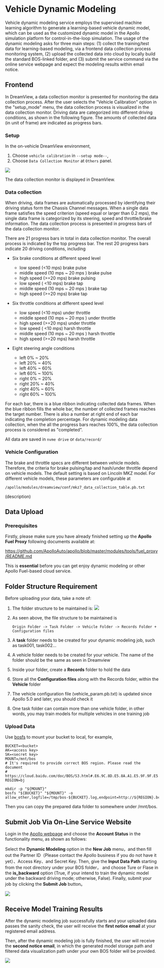 # Vehicle Dynamic Modeling

Vehicle dynamic modeling service employs the supervised machine learning algorithm to generate a learning-based vehicle dynamic model, which can be used as the customized dynamic model in the Apollo simulation platform for control-in-the-loop simulation. The usage of the dynamic modeling asks for three main steps: (1) collect the training/test data for learning-based modeling, via a frontend data collection process monitoring system, (2) upload the collected data into cloud by locally build the standard BOS-linked folder, and (3) submit the service command via the online service webpage and expect the modeling results within email notice.

<!-- # Table of Contents 1\. [Frontend](#frontend) 2\. [Data](#data) - [Upload Tool](#upload) - [Download Tool](#download) 3\. [Visulization](#visulization) -->

## Frontend

In DreamView, a data collection monitor is presented for monitoring the data collection process. After the user selects the "Vehicle Calibration" option in the "setup_mode" menu, the data collection process is visualized in the data collection monitor. Driving data are categorized into different driving conditions, as shown in the following figure. The amounts of collected data (in unit of frame) are indicated as progress bars.

### Setup

In the on-vehicle DreamView environment,

1. Choose `vehicle calibration` in `--setup mode--`,
2. Choose `Data Collection Monitor` at `Others` panel.

![](images/calibration_table.png)

The data collection monitor is displayed in DreamView.

### Data collection

When driving, data frames are automatically processed by identifying their driving status form the Chassis Channel messages. When a single data frame satisfies the speed criterion (speed equal or larger than 0.2 mps), the single data frame is categorized by its steering, speed and throttle/brake information. The data collection process is presented in progress bars of the data collection monitor.

There are 21 progress bars in total in data collection monitor. The overall process is indicated by the top progress bar. The rest 20 progress bars indicate 20 driving conditions, including

- Six brake conditions at different speed level

  - low speed (<10 mps) brake pulse
  - middle speed (10 mps ~ 20 mps ) brake pulse
  - high speed (>=20 mps) brake pulsing
  - low speed ( <10 mps) brake tap
  - middle speed (10 mps ~ 20 mps ) brake tap
  - high speed (>=20 mps) brake tap

- Six throttle conditions at different speed level

  - low speed (<10 mps) under throttle
  - middle speed (10 mps ~ 20 mps ) under throttle
  - high speed (>=20 mps) under throttle
  - low speed ( <10 mps) harsh throttle
  - middle speed (10 mps ~ 20 mps ) harsh throttle
  - high speed (>=20 mps) harsh throttle

- Eight steering angle conditions

  - left 0% ~ 20%
  - left 20% ~ 40%
  - left 40% ~ 60%
  - left 60% ~ 100%
  - right 0% ~ 20%
  - right 20% ~ 40%
  - right 40% ~ 60%
  - right 60% ~ 100%

For each bar, there is a blue ribbon indicating collected data frames. When the blue ribbon fills the whole bar, the number of collected frames reaches the target number. There is also a number at right end of each bar indicating the completion percentage. For dynamic modeling data collection, when the all the progress bars reaches 100%, the data collection process is considered as "completed".

All data are saved in `nvme drive` or `data/record/`

### Vehicle Configuration

The brake and throttle specs are different between vehicle models. Therefore, the criteria for brake pulsing/tap and hash/under throttle depend on vehicle models. The default setting is based on Lincoln MKZ model. For different vehicle models, these parameters are configurable at

```
/apollo/modules/dreamview/conf/mkz7_data_collection_table.pb.txt
```

(description)

## Data Upload

### Prerequisites

Firstly, please make sure you have already finished setting up the **Apollo Fuel Proxy** following documents available at:

https://github.com/ApolloAuto/apollo/blob/master/modules/tools/fuel_proxy/README.md

This is **essential** before you can get enjoy dynamic modeling or other Apollo Fuel-based cloud service.

## Folder Structure Requirement

Before uploading your data, take a note of:
1. The folder structure to be maintained is:
   ![](images/file_system.png)

1. As seen above, the file structure to be maintained is
   ```
   Origin Folder -> Task Folder -> Vehicle Folder -> Records Folder + Configuration files
   ```
1. A **task** folder needs to be created for your dynamic modeling job, such as task001, task002...
1. A vehicle folder needs to be created for your vehicle. The name of the folder should be the same as seen in Dreamview
1. Inside your folder, create a **Records** folder to hold the data
1. Store all the **Configuration files** along with the Records folder, within the **Vehicle** folder
1. The vehicle configuration file (vehicle_param.pb.txt) is updated since Apollo 5.0 and later, you should check it
1. One task folder can contain more than one vehicle folder, in other words, you may train models for multiple vehicles in one training job

### Upload Data

Use [bosfs](https://cloud.baidu.com/doc/BOS/BOSCLI/8.5CBOS.20FS.html) to mount
your bucket to local, for example,

```
BUCKET=<bucket>
AK=<access key>
SK=<secret key>
MOUNT=/mnt/bos
# It's required to provide correct BOS region. Please read the document
# https://cloud.baidu.com/doc/BOS/S3.html#.E6.9C.8D.E5.8A.A1.E5.9F.9F.E5.90.8D
REGION=bj

mkdir -p "${MOUNT}"
bosfs "${BUCKET}" "${MOUNT}" -o allow_other,logfile=/tmp/bos-${BUCKET}.log,endpoint=http://${REGION}.bcebos.com,ak=${AK},sk=${SK}
```

Then you can copy the prepared data folder to somewhere under /mnt/bos.

## Submit Job Via On-Line Service Website

Login in the [Apollo webpage](http://bce.apollo.auto/) and choose the **Account Status** in the functionality menu, as shown as follows:

Select the **Dynamic Modeling** option in the **New Job** menu，and then fill out the Partner ID（Please contact the Apollo business if you do not have it yet）、Access Key、and Secret Key. Then, give the **Input Data Path** starting from the root directory under your BOS folder， and choose Ture or Flase in the **is_backward** option (True, if your intend to train the dynamic model under the backward driving mode; otherwise, False). Finally, submit your job by clicking the **Submit Job** button。

![](images/dynamic_model_job_submit.png)

## Receive Model Training Results

After the dynamic modeling job successfully starts and your uploaded data passes the sanity check, the user will receive the **first notice email** at your registered email address.

Then, after the dynamic modeling job is fully finished, the user will receive the **second notice email**, in which the generated model storage path and filtered data visualization path under your own BOS folder will be provided.  


![](images/dynamic_model_email.png)
